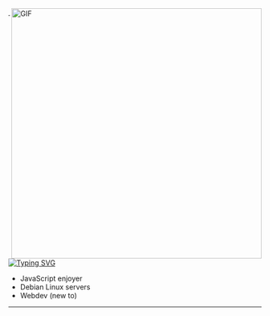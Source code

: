 <img align="right" alt="GIF" src="https://media.tenor.com/HWWzri0F5H8AAAAC/pizza-codegeass.gif" width="498x" margin="1px"/>

---

[![Typing SVG](https://readme-typing-svg.herokuapp.com?font=Orbitron&weight=900&size=24&duration=2500&pause=500&color=00F72F&background=000000&center=true&random=false&width=320&height=40&lines=st4l%40dev~%24%3A)](https://git.io/typing-svg)

- JavaScript enjoyer
- Debian Linux servers
- Webdev (new to)
  
---
